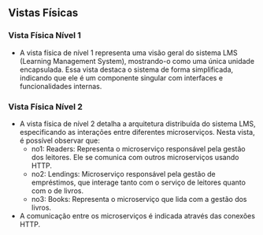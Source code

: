 ## Vistas Físicas

### Vista Física Nível 1

- A vista física de nível 1 representa uma visão geral do sistema LMS (Learning Management System), mostrando-o como uma única unidade encapsulada. Essa vista destaca o sistema de forma simplificada, indicando que ele é um componente singular com interfaces e funcionalidades internas.


### Vista Física Nível 2

- A vista física de nível 2 detalha a arquitetura distribuída do sistema LMS, especificando as interações entre diferentes microserviços. Nesta vista, é possível observar que:
  - no1: Readers: Representa o microserviço responsável pela gestão dos leitores. Ele se comunica com outros microserviços usando HTTP.
  - no2: Lendings: Microserviço responsável pela gestão de empréstimos, que interage tanto com o serviço de leitores quanto com o de livros.
  - no3: Books: Representa o microserviço que lida com a gestão dos livros. 
- A comunicação entre os microserviços é indicada através das conexões HTTP.
